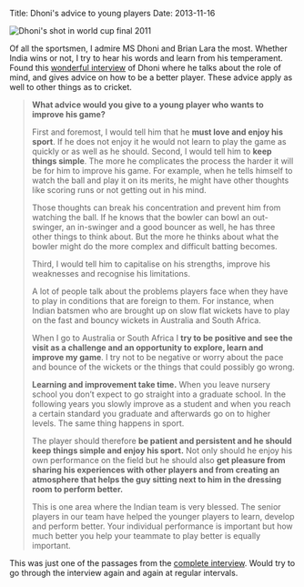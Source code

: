 Title: Dhoni's advice to young players
Date: 2013-11-16

![Dhoni's shot in world cup final 2011]({static}/uploads/dhoni.jpg)

Of all the sportsmen, I admire MS Dhoni and Brian Lara the
most. Whether India wins or not, I try to hear his words
and learn from his temperament. Found this [wonderful
interview][interview] of Dhoni where he talks about the role
of mind, and gives advice on how to be a better player.
These advice apply as well to other things as to cricket.

> **What advice would you give to a young player who wants
> to improve his game?**
> 
> First and foremost, I would tell him that he **must love and
> enjoy his sport**. If he does not enjoy it he would not
> learn to play the game as quickly or as well as he should.
> Second, I would tell him to **keep things simple**. The more
> he complicates the process the harder it will be for him
> to improve his game. For example, when he tells himself to
> watch the ball and play it on its merits, he might have
> other thoughts like scoring runs or not getting out in his
> mind.
> 
> Those thoughts can break his concentration and prevent him
> from watching the ball. If he knows that the bowler can
> bowl an out-swinger, an in-swinger and a good bouncer as
> well, he has three other things to think about. But the
> more he thinks about what the bowler might do the more
> complex and difficult batting becomes.
> 
> Third, I would tell him to capitalise on his strengths,
> improve his weaknesses and recognise his limitations.
> 
> A lot of people talk about the problems players face when
> they have to play in conditions that are foreign to them.
> For instance, when Indian batsmen who are brought up on
> slow flat wickets have to play on the fast and bouncy
> wickets in Australia and South Africa.
> 
> When I go to Australia or South Africa I **try to be
> positive and see the visit as a challenge and an
> opportunity to explore, learn and improve my game**. I try
> not to be negative or worry about the pace and bounce of
> the wickets or the things that could possibly go wrong.
> 
> **Learning and improvement take time.** When you leave nursery
> school you don’t expect to go straight into a graduate
> school. In the following years you slowly improve as a
> student and when you reach a certain standard you graduate
> and afterwards go on to higher levels. The same thing
> happens in sport.
> 
> The player should therefore **be patient and persistent and
> he should keep things simple and enjoy his sport.** Not only
> should he enjoy his own performance on the field but he
> should also **get pleasure from sharing his experiences with
> other players and from creating an atmosphere that helps
> the guy sitting next to him in the dressing room to
> perform better.**
> 
> This is one area where the Indian team is very blessed.
> The senior players in our team have helped the younger
> players to learn, develop and perform better. Your
> individual performance is important but how much better
> you help your teammate to play better is equally
> important.

This was just one of the passages from the [complete
interview][interview]. Would try to go through the interview
again and again at regular intervals.

[interview]: http://www.mid-day.com/sports/2013/apr/230413-ms-dhoni-sports-psychologist-rudi-webster-interview.htm
